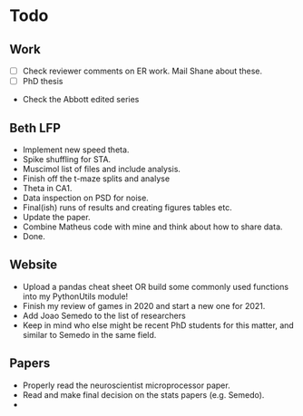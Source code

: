 # Todo

## Work

- [ ] Check reviewer comments on ER work. Mail Shane about these.
- [ ] PhD thesis
- Check the Abbott edited series

## Beth LFP

- Implement new speed theta.
- Spike shuffling for STA.
- Muscimol list of files and include analysis.
- Finish off the t-maze splits and analyse
- Theta in CA1.
- Data inspection on PSD for noise.
- Final(ish) runs of results and creating figures tables etc.
- Update the paper.
- Combine Matheus code with mine and think about how to share data.
- Done.

## Website

- Upload a pandas cheat sheet OR build some commonly used functions into my PythonUtils module!
- Finish my review of games in 2020 and start a new one for 2021.
- Add Joao Semedo to the list of researchers
- Keep in mind who else might be recent PhD students for this matter, and similar to Semedo in the same field.

## Papers

- Properly read the neuroscientist microprocessor paper.
- Read and make final decision on the stats papers (e.g. Semedo).
- 